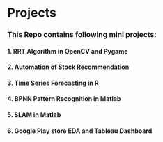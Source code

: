 # Projects

### This Repo contains following mini projects:
#### 1. RRT Algorithm in OpenCV and Pygame
#### 2. Automation of Stock Recommendation
#### 3. Time Series Forecasting in R
#### 4. BPNN Pattern Recognition in Matlab
#### 5. SLAM in Matlab
#### 6. Google Play store EDA and Tableau Dashboard 

